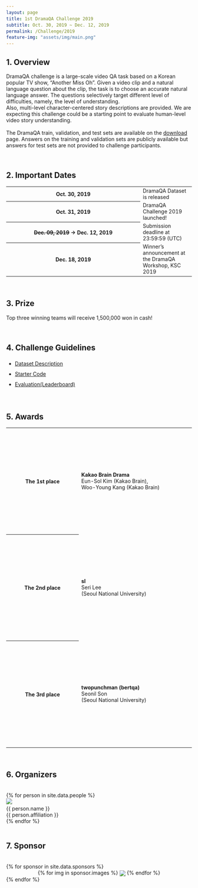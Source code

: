 ```yaml
---
layout: page
title: 1st DramaQA Challenge 2019
subtitle: Oct. 30, 2019 ~ Dec. 12, 2019
permalink: /Challenge/2019
feature-img: "assets/img/main.png"
---
```


<link rel="stylesheet" href="/assets/css/member.css">
<link rel="stylesheet" href="/assets/css/sponsor.css">


<style>
    table {
        width: 100%;
        padding: 0px;
    }
</style>

<div class="challenge content-container">
  <div class = "content-subcontainer">
    <h2 class = "content-subtitle">
      1. Overview
    </h2>
    <p class="content-item">
      DramaQA challenge is a large-scale video QA task based on a Korean popular TV show, “Another Miss Oh”. Given a video clip and a natural language question about the clip, the task is to choose an accurate natural language answer. The questions selectively target different level of difficulties, namely, the level of understanding. 
      <br />
      Also, multi-level character-centered story descriptions are provided. We are expecting this challenge could be a starting point to evaluate human-level video story understanding.
      <br /><br />
      The DramaQA train, validation, and test sets are available on the <a id="link" href="/Download ">download</a> page. Answers on the training and validation sets are publicly available but answers for test sets are not provided to challenge participants.
    </p>
  </div> <br />

  <div class = "content-subcontainer">
    <h2 class = "content-subtitle">
      2. Important Dates
    </h2>
    <div class="content-item">
      <table> 
        <tr>
          <th style="width: 350px">Oct. 30, 2019</th>
          <td>DramaQA Dataset is released</td>
        </tr>
        <tr>
          <th style="width: 350px">Oct. 31, 2019</th>
          <td>DramaQA Challenge 2019 launched!</td>
        </tr>
        <tr>
          <th style="width: 350px"><del>Dec. 09, 2019</del> &rarr; Dec. 12, 2019</th>
          <td>Submission deadline at 23:59:59 (UTC)</td>
        </tr>
        <tr>
          <th style="width: 350px">Dec. 18, 2019</th>
          <td>Winner’s announcement at the DramaQA Workshop, KSC 2019</td>
        </tr>        
      </table>
    </div>
  </div> <br />

  <div class = "content-subcontainer">
    <h2 class = "content-subtitle">
      3. Prize
    </h2>
    <p class="content-item">
      Top three winning teams will receive 1,500,000 won in cash!
    </p>
  </div> <br />

  <div class = "content-subcontainer">
    <h2 class = "content-subtitle">
      4. Challenge Guidelines
    </h2>
    <ul class="content-item" style="line-height:2em">
      <li> <a id="link" href="/Dataset">Dataset Description</a> </li>
      <li> <a id="link" href="https://github.com/skaro94/vtt_challenge_2019">Starter Code</a> </li>
      <li> <a id="link" href="https://evalai.cloudcv.org/web/challenges/challenge-page/467/overview">Evaluation(Leaderboard)</a> </li>
     </ul>
  </div> <br />
  
  <div class="content-subcontainer">
    <h2 class = "content-subtitle">
      5. Awards
    </h2>
    <table style="celllspacing=0; cellpadding=0; border=0"> 
        <tr>
          <th style="width: 200px">The 1st place</th>
          <td style="width: 300px"><b>Kakao Brain Drama</b><br>Eun-Sol Kim (Kakao Brain),<br> Woo-Young Kang (Kakao Brain)</td>
          <td><img class="1st" src="/assets/img/challenge/2019_1st.JPG" style="margin:0; padding:0; width: 400px; height: 280px"></td>
        </tr>
        <tr>
          <th>The 2nd place</th>
          <td><b>sl</b><br>Seri Lee<br>(Seoul National University)</td>
          <td><img class="2nd" src="/assets/img/challenge/2019_2nd.JPG" style="margin:0; padding:0; width: 400px; height: 280px"></td>
        </tr>
        <tr>
          <th>The 3rd place</th>
          <td><b>twopunchman (bertqa)</b><br>Seonil Son<br>(Seoul National University)</td>
          <td><img class="3rd" src="/assets/img/challenge/2019_3rd.JPG" style="margin:0; padding:0; width: 400px; height: 280px"></td>
        </tr>        
    </table>
  </div> <br />
  
  <div class="content-subcontainer">
    <h2 class = "content-title">
      6. Organizers
    </h2> <br />
    <div class="content-item">
      {% for person in site.data.people %}
        <div class="member" style="horizontal-align: middle;">
          <div class="member-profile">
            <img class="member-profile" src="{{person.src}}">
          </div>
          <div class="member-name member-name">
            {{ person.name }}
          </div>
          <div class="member-info member-position">
            {{ person.affiliation }}
          </div>
        </div>
      {% endfor %}
    </div>
  </div> <br />
  
  <div class="content-subcontainer">
    <h2 class = "content-title">
      7. Sponsor
    </h2> <br />
    {% for sponsor in site.data.sponsors %}
    <div class="content-item" style="TEXT-ALIGN: center">
      {% for img in sponsor.images %}
        <img src="{{ img.src }}" style="width:230px; height:auto; padding:0 0; vertical-align: middle;">
      {% endfor %}
    </div>
    {% endfor %}
  </div>
  
</div>
